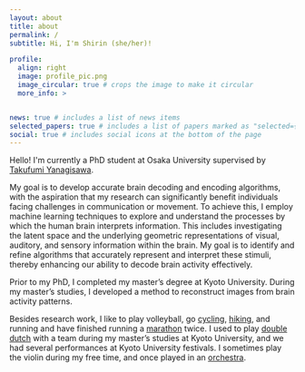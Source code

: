 ```yaml
---
layout: about
title: about
permalink: /
subtitle: Hi, I'm Shirin (she/her)!

profile:
  align: right
  image: profile_pic.png
  image_circular: true # crops the image to make it circular
  more_info: >


news: true # includes a list of news items
selected_papers: true # includes a list of papers marked as "selected={true}"
social: true # includes social icons at the bottom of the page
---
```


Hello! I'm currently a PhD student at Osaka University supervised by [Takufumi Yanagisawa](https://cinet.jp/english/people/20161909/).

My goal is to develop accurate brain decoding and encoding algorithms, with the aspiration that my research can significantly benefit individuals facing challenges in communication or movement. To achieve this, I employ machine learning techniques to explore and understand the processes by which the human brain interprets information. This includes investigating the latent space and the underlying geometric representations of visual, auditory, and sensory information within the brain. My goal is to identify and refine algorithms that accurately represent and interpret these stimuli, thereby enhancing our ability to decode brain activity effectively.

Prior to my PhD, I completed my master’s degree at Kyoto University. During my master’s studies, I developed a method to reconstruct images from brain activity patterns.

Besides research work, I like to play volleyball, go [cycling](https://www.instagram.com/p/C0L8vqJyQOR/?utm_source=ig_web_copy_link&igsh=MzRlODBiNWFlZA==), [hiking](https://www.instagram.com/p/CzcGQ__SNOx/?utm_source=ig_web_copy_link&igsh=MzRlODBiNWFlZA==), and running and have finished running a [marathon](https://www.instagram.com/p/BpwTax1gE3F/?utm_source=ig_web_copy_link&igsh=MzRlODBiNWFlZA==) twice. I used to play [double dutch](https://www.instagram.com/p/B5FkZfdgJNk/?utm_source=ig_web_copy_link&igsh=MzRlODBiNWFlZA==) with a team during my master’s studies at Kyoto University, and we had several performances at Kyoto University festivals. I sometimes play the violin during my free time, and once played in an [orchestra](https://www.instagram.com/p/CM_hP3qgFA7/?utm_source=ig_web_copy_link&igsh=MzRlODBiNWFlZA==).


